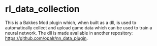 # rl_data_collection
This is a Bakkes Mod plugin which, when built as a dll, is used to automatically collect and upload game data which can be used to train a neural network. The dll is made available in another repository: https://github.com/opalr/nn_data_plugin.

